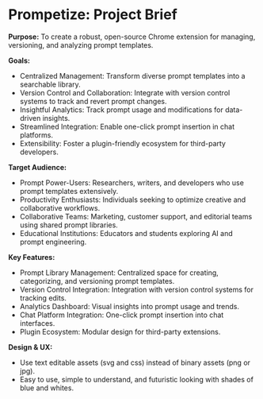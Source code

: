# Prompetize: Project Brief

**Purpose:** To create a robust, open-source Chrome extension for managing, versioning, and analyzing prompt templates.

**Goals:**

*   Centralized Management: Transform diverse prompt templates into a searchable library.
*   Version Control and Collaboration: Integrate with version control systems to track and revert prompt changes.
*   Insightful Analytics: Track prompt usage and modifications for data-driven insights.
*   Streamlined Integration: Enable one-click prompt insertion in chat platforms.
*   Extensibility: Foster a plugin-friendly ecosystem for third-party developers.

**Target Audience:**

*   Prompt Power-Users: Researchers, writers, and developers who use prompt templates extensively.
*   Productivity Enthusiasts: Individuals seeking to optimize creative and collaborative workflows.
*   Collaborative Teams: Marketing, customer support, and editorial teams using shared prompt libraries.
*   Educational Institutions: Educators and students exploring AI and prompt engineering.

**Key Features:**

*   Prompt Library Management: Centralized space for creating, categorizing, and versioning prompt templates.
*   Version Control Integration: Integration with version control systems for tracking edits.
*   Analytics Dashboard: Visual insights into prompt usage and trends.
*   Chat Platform Integration: One-click prompt insertion into chat interfaces.
*   Plugin Ecosystem: Modular design for third-party extensions.

**Design & UX:**

*   Use text editable assets (svg and css) instead of binary assets (png or jpg).
*   Easy to use, simple to understand, and futuristic looking with shades of blue and whites.
